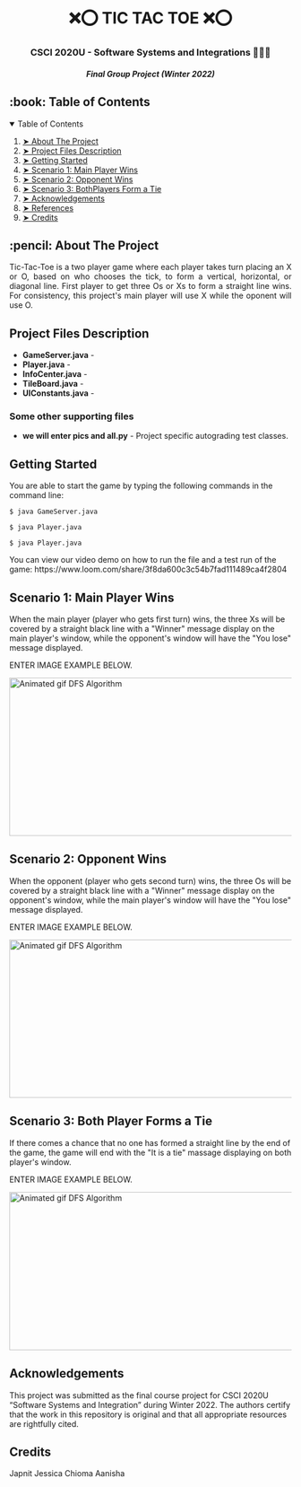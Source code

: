 <h1 align="center"> ❌⭕ TIC TAC TOE ❌⭕ </h1>
<h3 align="center"> CSCI 2020U - Software Systems and Integrations 👩🏽‍💻 </h3>
<h5 align="center"> Final Group Project (Winter 2022) </h5>

<!-- TABLE OF CONTENTS -->
<h2 id="table-of-contents"> :book: Table of Contents</h2>

<details open="open">
  <summary>Table of Contents</summary>
  <ol>
    <li><a href="#about-the-project"> ➤ About The Project</a></li>
    <li><a href="#project-files-description"> ➤ Project Files Description</a></li>
    <li><a href="#getting-started"> ➤ Getting Started</a></li>
    <li><a href="#scenario1"> ➤ Scenario 1: Main Player Wins </a></li>
    <li><a href="#scenario2"> ➤ Scenario 2: Opponent Wins </a></li>
    <li><a href="#scenario3"> ➤ Scenario 3: BothPlayers Form a Tie </a></li>
    <li><a href="#acknowledgements"> ➤ Acknowledgements </a></li>
    <li><a href="#references"> ➤ References</a></li>
    <li><a href="#credits"> ➤ Credits</a></li>
  </ol>
</details>

<!-- ABOUT THE PROJECT -->
<h2 id="about-the-project"> :pencil: About The Project</h2>

<p align="justify"> 
  Tic-Tac-Toe is a two player game where each player takes turn placing an X or O, based on who chooses the tick, to form a vertical, horizontal, or diagonal line. First player to get three Os or Xs to form a straight line wins. For consistency, this project's main player will use X while the oponent will use O.
</p>

<!-- PROJECT FILES DESCRIPTION -->
<h2 id="project-files-description"> Project Files Description</h2>

<ul>
  <li><b>GameServer.java</b> -  </li>
  <li><b>Player.java</b> -   </li>
  <li><b>InfoCenter.java</b> -   </li>
  <li><b>TileBoard.java</b> -   </li>
  <li><b>UIConstants.java</b> -   </li>
</ul>

<h3>Some other supporting files</h3>
<ul>
  <li><b>we will enter pics and all.py</b> - Project specific autograding test classes.</li>
</ul>

<!-- GETTING STARTED -->
<h2 id="getting-started"> Getting Started</h2>

<p>You are able to start the game by typing the following commands in the command line:</p>
<pre><code>$ java GameServer.java</code></pre>
<pre><code>$ java Player.java</code></pre>
<pre><code>$ java Player.java</code></pre>

<p> You can view our video demo on how to run the file and a test run of the game: https://www.loom.com/share/3f8da600c3c54b7fad111489ca4f2804</p>

<!-- SCENARIO1 -->
<h2 id="scenario1"> Scenario 1: Main Player Wins </h2>

<p> When the main player (player who gets first turn) wins, the three Xs will be covered by a straight black line with a "Winner" message display on the main player's window, while the opponent's window will have the "You lose" message displayed.</p>

<p align="center"> 
<p>ENTER IMAGE EXAMPLE BELOW.</p>
<img src="gif/DFS.gif" alt="Animated gif DFS Algorithm" height="282px" width="637px">
<!--height="382px" width="737px"-->
</p>

<!-- SCENARIO2 -->
<h2 id="scenario2"> Scenario 2: Opponent Wins </h2>

<p> When the opponent (player who gets second turn) wins, the three Os will be covered by a straight black line with a "Winner" message display on the opponent's window, while the main player's window will have the "You lose" message displayed.</p>

<p align="center"> 
<p>ENTER IMAGE EXAMPLE BELOW.</p>
<img src="gif/DFS.gif" alt="Animated gif DFS Algorithm" height="282px" width="637px">
<!--height="382px" width="737px"-->
</p>

<!-- SCENARIO3 -->
<h2 id="scenario3"> Scenario 3: Both Player Forms a Tie</h2>

<p> If there comes a chance that no one has formed a straight line by the end of the game, the game will end with the "It is a tie" massage displaying on both player's window.</p>

<p align="center"> 
<p>ENTER IMAGE EXAMPLE BELOW.</p>
<img src="gif/DFS.gif" alt="Animated gif DFS Algorithm" height="282px" width="637px">
<!--height="382px" width="737px"-->
</p>

<!-- Acknowledgements -->
<h2 id="acknowledgements"> Acknowledgements</h2>
This project was submitted as the final course project for CSCI 2020U “Software Systems and Integration” during Winter 2022. The authors certify that the work in this repository is original and that all appropriate resources are rightfully cited.
<p align="justify"> 

</p>


<!-- CREDITS -->
<h2 id="credits"> Credits</h2>

Japnit  Jessica   Chioma   Aanisha
